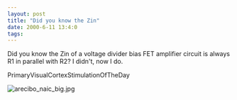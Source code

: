 ```yaml
---
layout: post
title: "Did you know the Zin"
date: 2000-6-11 13:4:0
tags: 
---
```


Did you know the Zin of a voltage divider bias FET amplifier circuit is always R1 in parallel with R2? I didn't, now I do.




PrimaryVisualCortexStimulationOfTheDay



![arecibo_naic_big.jpg][1]








   [1]: http://3.bp.blogspot.com/-Q7fMBvCM4m4/Tn0Po54apRI/AAAAAAAAAFg/qkHI4lWImcQ/s320/arecibo_naic_big.jpg
